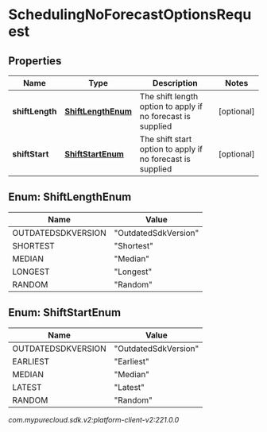 # SchedulingNoForecastOptionsRequest


## Properties

| Name | Type | Description | Notes |
| ------------ | ------------- | ------------- | ------------- |
| **shiftLength** | [**ShiftLengthEnum**](#Enum--ShiftLengthEnum) | The shift length option to apply if no forecast is supplied |  [optional] |
| **shiftStart** | [**ShiftStartEnum**](#Enum--ShiftStartEnum) | The shift start option to apply if no forecast is supplied |  [optional] |


## Enum: ShiftLengthEnum

| Name | Value |
| ---- | ----- |
| OUTDATEDSDKVERSION | &quot;OutdatedSdkVersion&quot; | 
| SHORTEST | &quot;Shortest&quot; | 
| MEDIAN | &quot;Median&quot; | 
| LONGEST | &quot;Longest&quot; | 
| RANDOM | &quot;Random&quot; | 


## Enum: ShiftStartEnum

| Name | Value |
| ---- | ----- |
| OUTDATEDSDKVERSION | &quot;OutdatedSdkVersion&quot; | 
| EARLIEST | &quot;Earliest&quot; | 
| MEDIAN | &quot;Median&quot; | 
| LATEST | &quot;Latest&quot; | 
| RANDOM | &quot;Random&quot; | 




_com.mypurecloud.sdk.v2:platform-client-v2:221.0.0_
